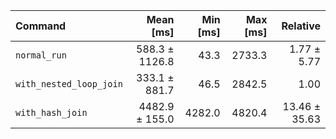 | Command | Mean [ms] | Min [ms] | Max [ms] | Relative |
|:---|---:|---:|---:|---:|
| `normal_run` | 588.3 ± 1126.8 | 43.3 | 2733.3 | 1.77 ± 5.77 |
| `with_nested_loop_join` | 333.1 ± 881.7 | 46.5 | 2842.5 | 1.00 |
| `with_hash_join` | 4482.9 ± 155.0 | 4282.0 | 4820.4 | 13.46 ± 35.63 |
